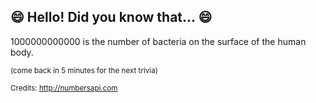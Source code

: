 ## 😄 Hello! Did you know that... 😄
1000000000000 is the number of bacteria on the surface of the human body.

<sup>(come back in 5 minutes for the next trivia)</sup>


<sup>Credits: http://numbersapi.com</sup>
